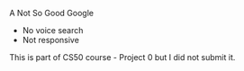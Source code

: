 A Not So Good Google
- No voice search
- Not responsive

This is part of CS50 course - Project 0 but I did not submit it.
